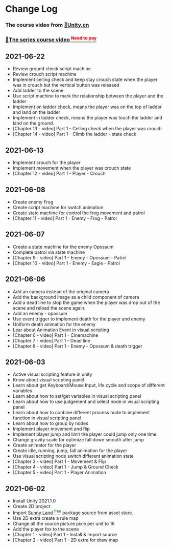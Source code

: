 # Change Log

### The course video from [🔗Unity.cn](https://learn.u3d.cn/)

### [🔗The series course video <sup style="color:red">Need to pay</sup>](https://learn.u3d.cn/tutorial/Visual-Scripting)


## 2021-06-22
- Review ground check script machine
- Review crouch script machine
- Implement celling check and keep stay crouch state when the player was in crouch but the vertical button was released
- Add ladder to the scene
- Use script machine to mark the relationship between the player and the ladder
- Implement on ladder check, means the player was on the top of ladder and land on the ladder
- Implement in ladder check, means the player was touch the ladder and land on the ground.
- [Chapter 13 - video] Part 1 - Celling check when the player was crouch
- [Chapter 14 - video] Part 1 - Climb the ladder - state check


## 2021-06-13
- Implement crouch for the player
- Implement movement when the player was crouch state
- [Chapter 12 - video] Part 1 - Player - Crouch


## 2021-06-08
- Create enemy Frog
- Create script machine for switch animation
- Create state machine for control the frog movement and patrol
- [Chapter 11 - video] Part 1 - Enemy - Frog - Patrol


## 2021-06-07
- Create a state machine for the enemy Opossum
- Complete patrol via state machine
- [Chapter 9 - video] Part 1 - Enemy - Opossum - Patrol
- [Chapter 10 - video] Part 1 - Enemy - Eagle - Patrol


## 2021-06-06
- Add an camera instead of the original camera
- Add the background image as a child component of camera
- Add a dead line to stop the game when the player was drop out of the scene and reload the scene again.
- Add an enemy - opossum
- Use event trigger to implement death for the player and enemy
- Uniform death animation for the enemy
- Lear about Animation Event in visual scripting
- [Chapter 6 - video] Part 1 - Cinemachine
- [Chapter 7 - video] Part 1 - Dead line
- [Chapter 8 - video] Part 1 - Enemy - Opossum & death trigger


## 2021-06-03
- Active visual scripting feature in unity
- Know about visual scripting panel
- Learn about get Keyboard/Mouse Input, life cycle and scope of different variables
- Learn about how to set/get variables in visual scripting panel
- Learn about how to use judgement and select node in visual scripting panel
- Learn about how to conbine different process node to implement function in visual scripting panel
- Learn about how to group by nodes
- Implement player movement and flip
- Implement player jump and limit the player could jump only one time
- Change gravity scale for optimize fall down smooth after jump
- Create animator for the player
- Create idle, running, jump, fall animation for the player 
- Use visual scripting node switch different animation state
- [Chapter 3 - video] Part 1 - Movement & Flip
- [Chapter 4 - video] Part 1 - Jump & Ground Check
- [Chapter 5 - video] Part 1 - Player Animation


## 2021-06-02
- Install Unity 2021.1.0
- Create 2D project
- Import [Sunny Land <sup style="color:green">free</sup>](https://assetstore.unity.com/packages/2d/characters/sunny-land-103349) package source from asset store.
- Use 2D extra create a rule map
- Change all the source picture pixle per unit to 16
- Add the player fox to the scene
- [Chapter 1 - video] Part 1 - Install & Import source
- [Chapter 2 - video] Part 1 - 2D extra for draw map
